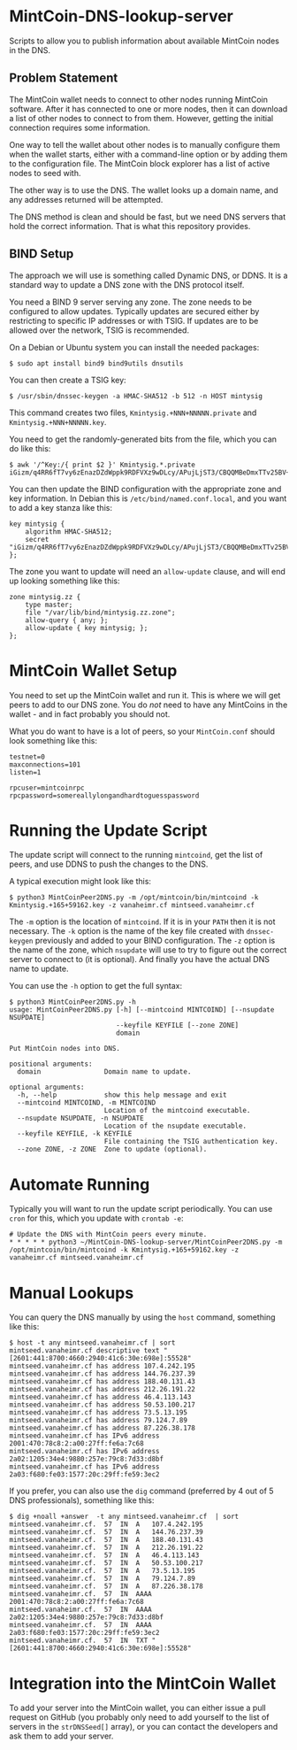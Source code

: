 # MintCoin-DNS-lookup-server
Scripts to allow you to publish information about available MintCoin
nodes in the DNS.

## Problem Statement

The MintCoin wallet needs to connect to other nodes running MintCoin
software. After it has connected to one or more nodes, then it can
download a list of other nodes to connect to from them. However,
getting the initial connection requires some information.

One way to tell the wallet about other nodes is to manually configure
them when the wallet starts, either with a command-line option or by
adding them to the configuration file. The MintCoin block explorer has
a list of active nodes to seed with.

The other way is to use the DNS. The wallet looks up a domain name,
and any addresses returned will be attempted.

The DNS method is clean and should be fast, but we need DNS servers
that hold the correct information. That is what this repository
provides.

## BIND Setup

The approach we will use is something called Dynamic DNS, or DDNS. It
is a standard way to update a DNS zone with the DNS protocol itself.

You need a BIND 9 server serving any zone. The zone needs to be
configured to allow updates. Typically updates are secured either by
restricting to specific IP addresses or with TSIG. If updates are to
be allowed over the network, TSIG is recommended.

On a Debian or Ubuntu system you can install the needed packages:

```
$ sudo apt install bind9 bind9utils dnsutils
```

You can then create a TSIG key:

```
$ /usr/sbin/dnssec-keygen -a HMAC-SHA512 -b 512 -n HOST mintysig
```

This command creates two files, `Kmintysig.+NNN+NNNNN.private` and
`Kmintysig.+NNN+NNNNN.key`. 

You need to get the randomly-generated bits from the file, which you
can do like this:

```
$ awk '/^Key:/{ print $2 }' Kmintysig.*.private
iGizm/q4RR6fT7vy6zEnazDZdWppk9RDFVXz9wDLcy/APujLjST3/CBQQMBeDmxTTv25BV+0p1FuW1V+0arZLg==
```

You can then update the BIND configuration with the appropriate zone
and key information. In Debian this is `/etc/bind/named.conf.local`,
and you want to add a key stanza like this:

```
key mintysig {
    algorithm HMAC-SHA512;
    secret "iGizm/q4RR6fT7vy6zEnazDZdWppk9RDFVXz9wDLcy/APujLjST3/CBQQMBeDmxTTv25BV+0p1FuW1V+0arZLg==";
};
```

The zone you want to update will need an `allow-update` clause, and
will end up looking something like this:

```
zone mintysig.zz {
    type master;
    file "/var/lib/bind/mintysig.zz.zone";
    allow-query { any; };
    allow-update { key mintysig; };
};
```

# MintCoin Wallet Setup

You need to set up the MintCoin wallet and run it. This is where we
will get peers to add to our DNS zone. You do _not_ need to have any
MintCoins in the wallet - and in fact probably you should not.

What you do want to have is a lot of peers, so your `MintCoin.conf`
should look something like this: 

```
testnet=0
maxconnections=101
listen=1

rpcuser=mintcoinrpc
rpcpassword=somereallylongandhardtoguesspassword
```

# Running the Update Script

The update script will connect to the running `mintcoind`, get the
list of peers, and use DDNS to push the changes to the DNS.

A typical execution might look like this:

```
$ python3 MintCoinPeer2DNS.py -m /opt/mintcoin/bin/mintcoind -k Kmintysig.+165+59162.key -z vanaheimr.cf mintseed.vanaheimr.cf
```

The `-m` option is the location of `mintcoind`. If it is in your
`PATH` then it is not necessary. The `-k` option is the name of the
key file created with `dnssec-keygen` previously and added to your
BIND configuration. The `-z` option is the name of the zone, which
`nsupdate` will use to try to figure out the correct server to connect
to (it is optional). And finally you have the actual DNS name to
update.

You can use the `-h` option to get the full syntax:

```
$ python3 MintCoinPeer2DNS.py -h
usage: MintCoinPeer2DNS.py [-h] [--mintcoind MINTCOIND] [--nsupdate
NSUPDATE]
                           --keyfile KEYFILE [--zone ZONE]
                           domain

Put MintCoin nodes into DNS.

positional arguments:
  domain                Domain name to update.

optional arguments:
  -h, --help            show this help message and exit
  --mintcoind MINTCOIND, -m MINTCOIND
                        Location of the mintcoind executable.
  --nsupdate NSUPDATE, -n NSUPDATE
                        Location of the nsupdate executable.
  --keyfile KEYFILE, -k KEYFILE
                        File containing the TSIG authentication key.
  --zone ZONE, -z ZONE  Zone to update (optional).
```

# Automate Running

Typically you will want to run the update script periodically. You can
use `cron` for this, which you update with `crontab -e`:

```
# Update the DNS with MintCoin peers every minute.
* * * * * python3 ~/MintCoin-DNS-lookup-server/MintCoinPeer2DNS.py -m /opt/mintcoin/bin/mintcoind -k Kmintysig.+165+59162.key -z vanaheimr.cf mintseed.vanaheimr.cf
```

# Manual Lookups

You can query the DNS manually by using the `host` command, something
like this:

```
$ host -t any mintseed.vanaheimr.cf | sort
mintseed.vanaheimr.cf descriptive text "[2601:441:8700:4660:2940:41c6:30e:698e]:55528"
mintseed.vanaheimr.cf has address 107.4.242.195
mintseed.vanaheimr.cf has address 144.76.237.39
mintseed.vanaheimr.cf has address 188.40.131.43
mintseed.vanaheimr.cf has address 212.26.191.22
mintseed.vanaheimr.cf has address 46.4.113.143
mintseed.vanaheimr.cf has address 50.53.100.217
mintseed.vanaheimr.cf has address 73.5.13.195
mintseed.vanaheimr.cf has address 79.124.7.89
mintseed.vanaheimr.cf has address 87.226.38.178
mintseed.vanaheimr.cf has IPv6 address 2001:470:78c8:2:a00:27ff:fe6a:7c68
mintseed.vanaheimr.cf has IPv6 address 2a02:1205:34e4:9880:257e:79c8:7d33:d8bf
mintseed.vanaheimr.cf has IPv6 address 2a03:f680:fe03:1577:20c:29ff:fe59:3ec2
```

If you prefer, you can also use the `dig` command (preferred by 4 out
of 5 DNS professionals), something like this:

```
$ dig +noall +answer  -t any mintseed.vanaheimr.cf  | sort
mintseed.vanaheimr.cf.	57	IN	A	107.4.242.195
mintseed.vanaheimr.cf.	57	IN	A	144.76.237.39
mintseed.vanaheimr.cf.	57	IN	A	188.40.131.43
mintseed.vanaheimr.cf.	57	IN	A	212.26.191.22
mintseed.vanaheimr.cf.	57	IN	A	46.4.113.143
mintseed.vanaheimr.cf.	57	IN	A	50.53.100.217
mintseed.vanaheimr.cf.	57	IN	A	73.5.13.195
mintseed.vanaheimr.cf.	57	IN	A	79.124.7.89
mintseed.vanaheimr.cf.	57	IN	A	87.226.38.178
mintseed.vanaheimr.cf.	57	IN	AAAA	2001:470:78c8:2:a00:27ff:fe6a:7c68
mintseed.vanaheimr.cf.	57	IN	AAAA	2a02:1205:34e4:9880:257e:79c8:7d33:d8bf
mintseed.vanaheimr.cf.	57	IN	AAAA	2a03:f680:fe03:1577:20c:29ff:fe59:3ec2
mintseed.vanaheimr.cf.	57	IN	TXT	"[2601:441:8700:4660:2940:41c6:30e:698e]:55528"
```

# Integration into the MintCoin Wallet

To add your server into the MintCoin wallet, you can either issue a
pull request on GitHub (you probably only need to add yourself to the
list of servers in the `strDNSSeed[]` array), or you can contact the
developers and ask them to add your server.
